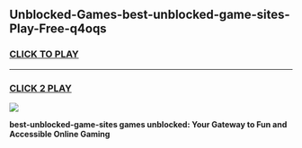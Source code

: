 
## Unblocked-Games-best-unblocked-game-sites-Play-Free-q4oqs
<h3>
<a href="https://premium76.site?title=best-unblocked-game-sites&ref=20A">CLICK TO PLAY</a></h3>
<hr>

<h3>
<a href="https://premium76.site?title=best-unblocked-game-sites&ref=20A">CLICK 2 PLAY</a>
  
</h3>

<a href="https://premium76.site?title=best-unblocked-game-sites&ref=20A"><img src="https://clearcache.store/games.png"></a>


**best-unblocked-game-sites games unblocked: Your Gateway to Fun and Accessible Online Gaming**
